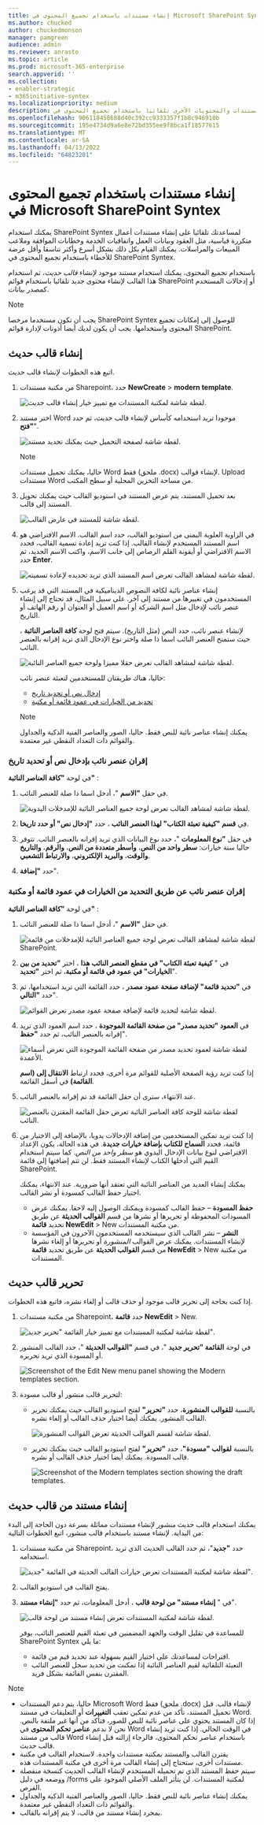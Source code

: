 ```yaml
---
title: إنشاء مستندات باستخدام تجميع المحتوى في Microsoft SharePoint Syntex
ms.author: chucked
author: chuckedmonson
manager: pamgreen
audience: admin
ms.reviewer: anrasto
ms.topic: article
ms.prod: microsoft-365-enterprise
search.appverid: ''
ms.collection:
- enabler-strategic
- m365initiative-syntex
ms.localizationpriority: medium
description: تعرف على كيفية إنشاء المستندات والمحتويات الأخرى تلقائيا باستخدام تجميع المحتوى في Microsoft SharePoint Syntex.
ms.openlocfilehash: 906118458688d40c392cc9333357f1b8c946910b
ms.sourcegitcommit: 195e4734d9a6e8e72bd355ee9f8bca1f18577615
ms.translationtype: MT
ms.contentlocale: ar-SA
ms.lasthandoff: 04/13/2022
ms.locfileid: "64823201"
---
```

# <a name="create-documents-using-content-assembly-in-microsoft-sharepoint-syntex"></a>إنشاء مستندات باستخدام تجميع المحتوى في Microsoft SharePoint Syntex

يمكنك استخدام SharePoint Syntex لمساعدتك تلقائيا على إنشاء مستندات أعمال متكررة قياسية، مثل العقود وبيانات العمل واتفاقيات الخدمة وخطابات الموافقة وملاعب المبيعات والمراسلات. يمكنك القيام بكل ذلك بشكل أسرع وأكثر تناسقا وأقل عرضة للأخطاء باستخدام تجميع المحتوى في SharePoint Syntex.

باستخدام تجميع المحتوى، يمكنك استخدام مستند موجود لإنشاء *قالب حديث*، ثم استخدام هذا القالب لإنشاء محتوى جديد تلقائيا باستخدام قوائم SharePoint أو إدخالات المستخدم كمصدر بيانات.

> [!NOTE]
> يجب أن تكون مستخدما مرخصا SharePoint Syntex للوصول إلى إمكانات تجميع المحتوى واستخدامها. يجب أن يكون لديك أيضا أذونات لإدارة قوائم SharePoint.

## <a name="create-a-modern-template"></a>إنشاء قالب حديث

اتبع هذه الخطوات لإنشاء قالب حديث.

1. من مكتبة مستندات Sharepoint، حدد **NewCreate** >  **modern template**.

   ![لقطة شاشة لمكتبة المستندات مع تمييز خيار إنشاء قالب حديث.](../media/content-understanding/content-assembly-create-template-1.png)

2. اختر مستند Word موجودا تريد استخدامه كأساس لإنشاء قالب حديث، ثم حدد **"فتح**".

   ![لقطة شاشة لصفحة التحميل حيث يمكنك تحديد مستند.](../media/content-understanding/content-assembly-create-template-2.png)

   > [!NOTE]
   > حاليا، يمكنك تحميل مستندات Word فقط (ملحق .docx) لإنشاء قوالب. Upload مستندات Word من مساحة التخزين المحلية أو سطح المكتب.

3. بعد تحميل المستند، يتم عرض المستند في استوديو القالب حيث يمكنك تحويل المستند إلى قالب.

   ![لقطة شاشة للمستند في عارض القالب.](../media/content-understanding/content-assembly-create-template-3.png)

4. في الزاوية العلوية اليمنى من استوديو القالب، حدد اسم القالب. الاسم الافتراضي هو اسم المستند المستخدم لإنشاء القالب. إذا كنت تريد إعادة تسمية القالب، فحدد الاسم الافتراضي أو أيقونة القلم الرصاص إلى جانب الاسم، واكتب الاسم الجديد، ثم حدد **Enter**.

   ![لقطة شاشة لمشاهد القالب تعرض اسم المستند الذي تريد تحديده لإعادة تسميته.](../media/content-understanding/content-assembly-create-template-3a.png)

5. إنشاء عناصر نائبة لكافة النصوص الديناميكية في المستند التي قد يرغب المستخدمون في تغييرها من مستند إلى آخر. على سبيل المثال، قد تحتاج إلى إنشاء عنصر نائب لإدخال مثل اسم الشركة أو اسم العميل أو العنوان أو رقم الهاتف أو التاريخ.

    لإنشاء عنصر نائب، حدد النص (مثل التاريخ). سيتم فتح لوحة **كافة العناصر النائبة** ، حيث ستمنح العنصر النائب اسما ذا صلة واختر نوع الإدخال الذي تريد إقرانه بالعنصر النائب.

   ![لقطة شاشة لمشاهد القالب تعرض حقلا مميزا ولوحة جميع العناصر النائبة.](../media/content-understanding/content-assembly-create-template-4a.png)

   حاليا، هناك طريقتان للمستخدمين لتعبئة عنصر نائب:

   - [إدخال نص أو تحديد تاريخ](#associate-a-placeholder-by-entering-text-or-selecting-a-date)
   - [تحديد من الخيارات في عمود قائمة أو مكتبة](#associate-a-placeholder-by-selecting-from-choices-in-a-column-of-a-list-or-library)

   > [!NOTE]
   > يمكنك إنشاء عناصر نائبة للنص فقط. حاليا، الصور والعناصر الفنية الذكية والجداول والقوائم ذات التعداد النقطي غير معتمدة.

### <a name="associate-a-placeholder-by-entering-text-or-selecting-a-date"></a>إقران عنصر نائب بإدخال نص أو تحديد تاريخ

في لوحة **"كافة العناصر النائبة"** :

1. في حقل **"الاسم** "، أدخل اسما ذا صلة للعنصر النائب.

   ![لقطة شاشة لمشاهد القالب تعرض لوحة جميع العناصر النائبة للإمدخلات اليدوية.](../media/content-understanding/content-assembly-create-template-5.png)

2. في **قسم "كيفية تعبئة الكتاب" لهذا العنصر النائب** ، حدد **"إدخال نص" أو حدد تاريخا**.

3. في حقل **"نوع المعلومات** "، حدد نوع البيانات الذي تريد إقرانه بالعنصر النائب. تتوفر حاليا ستة خيارات: **سطر واحد من النص**، **وأسطر متعددة من النص**، **والرقم**، **والتاريخ والوقت**، **والبريد الإلكتروني**، **والارتباط التشعبي**.

4. حدد **"إضافة**".

### <a name="associate-a-placeholder-by-selecting-from-choices-in-a-column-of-a-list-or-library"></a>إقران عنصر نائب عن طريق التحديد من الخيارات في عمود قائمة أو مكتبة

في لوحة **"كافة العناصر النائبة"** :

1. في حقل **"الاسم** "، أدخل اسما ذا صلة للعنصر النائب.

   ![لقطة شاشة لمشاهد القالب تعرض لوحة جميع العناصر النائبة للإمدخلات من قائمة SharePoint.](../media/content-understanding/content-assembly-create-template-6.png)

2. في " **كيفية تعبئة الكتاب" في مقطع العنصر النائب هذا** ، اختر **"تحديد من بين الخيارات" في عمود في قائمة أو مكتبة**، ثم اختر **"تحديد**".

3. في **"تحديد قائمة" لإضافة صفحة عمود مصدر** ، حدد القائمة التي تريد استخدامها، ثم حدد **"التالي**".

   ![لقطة شاشة لتحديد قائمة لإضافة صفحة عمود مصدر تعرض القوائم.](../media/content-understanding/content-assembly-create-template-7.png)

4. في **العمود "تحديد مصدر" من صفحة القائمة الموجودة** ، حدد اسم العمود الذي تريد إقرانه بالعنصر النائب، ثم حدد **"حفظ**".

   ![لقطة شاشة لعمود تحديد مصدر من صفحة القائمة الموجودة التي تعرض أسماء الأعمدة.](../media/content-understanding/content-assembly-create-template-8.png)

    إذا كنت تريد رؤية الصفحة الأصلية للقوائم مرة أخرى، فحدد ارتباط **الانتقال إلى (اسم القائمة)** في أسفل القائمة.

5. عند الانتهاء، سترى أن حقل القائمة قد تم إقرانه بالعنصر النائب.

   ![لقطة شاشة للوحة كافة العناصر النائبة تعرض حقل القائمة المقترن بالعنصر النائب.](../media/content-understanding/content-assembly-create-template-9.png)

6. إذا كنت تريد تمكين المستخدمين من إضافة الإدخالات يدويا، بالإضافة إلى الاختيار من قائمة، فحدد **السماح للكتاب بإضافة خيارات جديدة**. في هذه الحالة، يكون الإعداد الافتراضي لنوع بيانات الإدخال اليدوي هو *سطر واحد من النص*. كما سيتم استخدام القيم التي أدخلها الكتاب لإنشاء المستند فقط. لن تتم إضافتها إلى قائمة SharePoint.

   يمكنك إنشاء العديد من العناصر النائبة التي تعتقد أنها ضرورية. عند الانتهاء، يمكنك اختيار حفظ القالب كمسودة أو نشر القالب.

   - **حفظ المسودة** – حفظ القالب كمسودة ويمكنك الوصول إليه لاحقا. يمكنك عرض المسودات المحفوظة أو تحريرها أو نشرها من قسم **القوالب الحديثة** عن طريق تحديد **قائمة NewEdit**  >  New من مكتبة المستندات.
   - **النشر** – نشر القالب الذي سيستخدمه المستخدمون الآخرون في المؤسسة لإنشاء المستندات. يمكنك عرض القوالب *المنشورة* أو تحريرها أو إلغاء نشرها من قسم **القوالب الحديثة** عن طريق تحديد **قائمة NewEdit**  >  New من مكتبة المستندات.

## <a name="edit-a-modern-template"></a>تحرير قالب حديث

إذا كنت بحاجة إلى تحرير قالب موجود أو حذف قالب أو إلغاء نشره، فاتبع هذه الخطوات.

1. من مكتبة مستندات Sharepoint، حدد **قائمة NewEdit** >  New.

   ![لقطة شاشة لمكتبة المستندات مع تمييز خيار القائمة "تحرير جديد".](../media/content-understanding/content-assembly-edit-template-1.png)

2. في لوحة **القائمة "تحرير جديد** "، في قسم **"القوالب الحديثة** "، حدد القالب المنشور أو المسودة الذي تريد تحريره.

   ![Screenshot of the Edit New menu panel showing the Modern templates section.](../media/content-understanding/content-assembly-edit-template-2.png)

3. لتحرير قالب منشور أو قالب مسودة:

   - بالنسبة **للقوالب المنشورة**، حدد **"تحرير"** لفتح استوديو القالب حيث يمكنك تحرير القالب المنشور. يمكنك أيضا اختيار حذف القالب أو إلغاء نشره.

      ![لقطة شاشة لقسم القوالب الحديثة تعرض القوالب المنشورة.](../media/content-understanding/content-assembly-edit-published.png)

   - بالنسبة **لقوالب "مسودة"**، حدد **"تحرير"** لفتح استوديو القالب حيث يمكنك تحرير قالب المسودة. يمكنك أيضا اختيار حذف القالب أو نشره.

      ![Screenshot of the Modern templates section showing the draft templates.](../media/content-understanding/content-assembly-edit-draft.png)

## <a name="create-a-document-from-a-modern-template"></a>إنشاء مستند من قالب حديث

يمكنك استخدام قالب حديث *منشور* لإنشاء مستندات مماثلة بسرعة دون الحاجة إلى البدء من البداية. لإنشاء مستند باستخدام قالب منشور، اتبع الخطوات التالية:

1. من مكتبة مستندات Sharepoint، حدد **"جديد**"، ثم حدد القالب الحديث الذي تريد استخدامه.

   ![لقطة شاشة لمكتبة المستندات تعرض خيارات القالب الحديثة في القائمة "جديد".](../media/content-understanding/content-assembly-create-document-1.png)

2. يفتح القالب في استوديو القالب.

3. في " **إنشاء مستند" من لوحة قالب** ، أدخل المعلومات، ثم حدد **"إنشاء مستند**".

   ![لقطة شاشة لمكتبة المستندات تعرض إنشاء مستند من لوحة قالب.](../media/content-understanding/content-assembly-create-document-2.png)

   للمساعدة في تقليل الوقت والجهد المضمنين في تعبئة القيم للعنصر النائب، يوفر SharePoint Syntex ما يلي:

      - اقتراحات لمساعدتك على اختيار القيم بسهولة عند تحديد قيم من قائمة.
      - التعبئة التلقائية لقيم العناصر النائبة إذا تمكنت من تحديد سجل للعنصر النائب المقترن بنفس القائمة بشكل فريد.

> [!NOTE]
>
> - حاليا، يتم دعم المستندات Microsoft Word فقط (ملحق .docx) لإنشاء قالب. قبل تحميل المستند، تأكد من عدم تمكين تعقب **التغييرات** أو التعليقات في مستند Word. إذا كان المستند يحتوي على عناصر نائبة للنص للصور، فتأكد من أنها غير ملتفة بالنص. نحن لا ندعم **عناصر تحكم المحتوى** في Word في الوقت الحالي. إذا كنت تريد إنشاء قالب من مستند Word باستخدام عناصر تحكم المحتوى، فالرجاء إزالته قبل إنشاء قالب حديث.
> - يقترن القالب والمستند بمكتبة مستندات واحدة. لاستخدام القالب في مكتبة مستندات أخرى، ستحتاج إلى إنشاء القالب مرة أخرى في مكتبة المستندات هذه.
> - سيتم حفظ المستند الذي تم تحميله المستخدم لإنشاء القالب الحديث كنسخة منفصلة ووضعه في دليل /forms لمكتبة المستندات. لن يتأثر الملف الأصلي الموجود على القرص.
> - يمكنك إنشاء عناصر نائبة للنص فقط. حاليا، الصور والعناصر الفنية الذكية والجداول والقوائم ذات التعداد النقطي غير معتمدة.
> - بمجرد إنشاء مستند من قالب، لا يتم إقرانه بالقالب.
